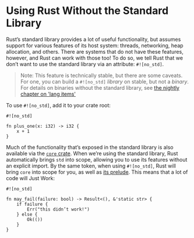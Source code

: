 # Using Rust Without the Standard Library

Rust’s standard library provides a lot of useful functionality, but assumes
support for various features of its host system: threads, networking, heap
allocation, and others. There are systems that do not have these features,
however, and Rust can work with those too! To do so, we tell Rust that we
don’t want to use the standard library via an attribute: `#![no_std]`.

> Note: This feature is technically stable, but there are some caveats. For
> one, you can build a `#![no_std]` _library_ on stable, but not a _binary_.
> For details on binaries without the standard library, see [the nightly
> chapter on 'lang items'](../../unstable-book/lang-items.html#using-libc)

To use `#![no_std]`, add it to your crate root:

```rust,ignore
#![no_std]

fn plus_one(x: i32) -> i32 {
    x + 1
}
```

Much of the functionality that’s exposed in the standard library is also
available via the [`core` crate](../../core/index.html). When we’re using the
standard library, Rust automatically brings `std` into scope, allowing you to
use its features without an explicit import. By the same token, when using
`#![no_std]`, Rust will bring `core` into scope for you, as well as [its
prelude](../../core/prelude/v1/index.html). This means that a lot of code will Just
Work:

```rust,ignore
#![no_std]

fn may_fail(failure: bool) -> Result<(), &'static str> {
    if failure {
        Err("this didn’t work!")
    } else {
        Ok(())
    }
}
```
